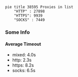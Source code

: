
```mermaid
pie title 38595 Proxies in list
    "HTTP" : 27898
    "HTTPS": 9939
    "SOCKS" : 7449
```

### Some Info
#### Average Timeout

- mixed: 4.0s
- http: 2.3s
- https: 8.2s
- socks: 6.5s